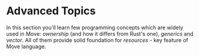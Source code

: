 # Advanced Topics

In this section you'll learn few programming concepts which are widely used in Move: *ownership* (and how it differs from Rust's one), *generics* and *vector*. All of them provide solid foundation for *resources* - key feature of Move language.
